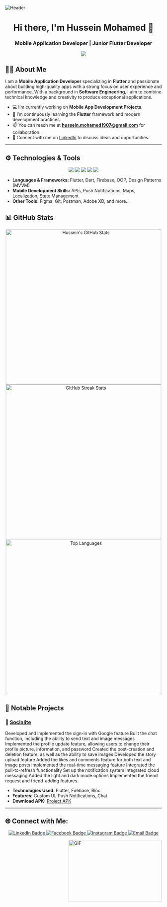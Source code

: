 ![Header](https://miro.medium.com/max/1400/1*vkfI4nFNheC5v0p7wzDtGg.gif)

<h1 align="center">Hi there, I'm Hussein Mohamed 👋 </h1>
<h3 align="center">Mobile Application Developer | Junior Flutter Developer</h3>

<p align="center">
  <img src="https://readme-typing-svg.herokuapp.com?color=%2336BCF7&size=30&center=true&vCenter=true&width=550&lines=Creative+Mobile+App+Developer;Flutter+Fanatic;Passionate+about+Innovative+Tech" />
</p>

## 👨‍💻 About Me

I am a **Mobile Application Developer** specializing in **Flutter** and passionate about building high-quality apps with a strong focus on user experience and performance. With a background in **Software Engineering**, I aim to combine technical knowledge and creativity to produce exceptional applications.

- 💻 I’m currently working on **Mobile App Development Projects**.
- 🌱 I’m continuously learning the **Flutter** framework and modern development practices.
- 📫 You can reach me at **hussein.mohamed1907@gmail.com** for collaboration.
- 🔗 Connect with me on [LinkedIn](https://www.linkedin.com/in/hussein99) to discuss ideas and opportunities.

---

## ⚙️ Technologies & Tools

<p align="center">
  <img src="https://img.shields.io/badge/Flutter-Framework-green?logo=flutter&style=for-the-badge"/>
  <img src="https://img.shields.io/badge/Dart-Programming-blue?logo=dart&style=for-the-badge"/>
  <img src="https://img.shields.io/badge/Firebase-Platform-yellow?logo=firebase&style=for-the-badge"/>
  <img src="https://img.shields.io/badge/Git-Version%20Control-orange?logo=git&style=for-the-badge"/>
  <img src="https://img.shields.io/badge/Postman-API%20Testing-critical?logo=postman&style=for-the-badge"/>
</p>

- **Languages & Frameworks:** Flutter, Dart, Firebase, OOP, Design Patterns (MVVM)
- **Mobile Development Skills:** APIs, Push Notifications, Maps, Localization, State Management
- **Other Tools:** Figma, Git, Postman, Adobe XD, and more...

## 📊 GitHub Stats

<p align="center">
  <img src="https://github-readme-stats.vercel.app/api?username=HusseinMohamed99&show_icons=true&theme=github_dark&count_private=true" alt="Hussein's GitHub Stats" width="500"/>
  <img src="https://github-readme-streak-stats.herokuapp.com/?user=HusseinMohamed99&theme=github-dark-blue" alt="GitHub Streak Stats" width="500"/>
  <img src="https://github-readme-stats.vercel.app/api/top-langs/?username=HusseinMohamed99&layout=compact&theme=github_dark" alt="Top Languages" width="500"/>
</p>

## 🚀 Notable Projects

### 📱 [Socialite](https://github.com/HusseinMohamed99/Socialite)
Developed and implemented the sign-in with Google feature Built the chat function, including the ability to send text and image messages Implemented the profile update feature, allowing users to change their profile picture, information, and password Created the post-creation and deletion feature, as well as the ability to save images Developed the story upload feature Added the likes and comments feature for both text and image posts Implemented the real-time messaging feature Integrated the pull-to-refresh functionality Set up the notification system Integrated cloud messaging Added the light and dark mode options Implemented the friend request and friend-adding features.

- **Technologies Used:** Flutter, Firebase, Bloc
- **Features:** Custom UI, Push Notifications, Chat
- **Download APK:** [Project APK](https://github.com/HusseinMohamed99/Socialite/releases/download/v2.0.0/Socialite.apk)

---

## 🌐 Connect with Me:

<p align="center">
  <a href="https://www.linkedin.com/in/hussein99" target="_blank">
    <img src="https://img.shields.io/badge/LinkedIn-Hussein%20Mohamed-blue?logo=linkedin&style=for-the-badge" alt="LinkedIn Badge" />
  </a>
  <a href="https://www.facebook.com/Hussein.M.A.99" target="_blank">
    <img src="https://img.shields.io/badge/Facebook-Hussein.M.A.99-blue?logo=facebook&style=for-the-badge" alt="Facebook Badge" />
  </a>
  <a href="https://www.instagram.com/husseinhtm" target="_blank">
    <img src="https://img.shields.io/badge/Instagram-husseinhtm-pink?logo=instagram&style=for-the-badge" alt="Instagram Badge" />
  </a>
  <a href="mailto:hussein.mohamed1907@gmail.com" target="_blank">
    <img src="https://img.shields.io/badge/Email-hussein.mohamed1907@gmail.com-orange?logo=gmail&style=for-the-badge" alt="Email Badge" />
  </a>
</p>

<a target="_blank">
  <img align="right" height="200" width="300" alt="GIF" src="https://media.giphy.com/media/M9gbBd9nbDrOTu1Mqx/giphy.gif">
</a>


